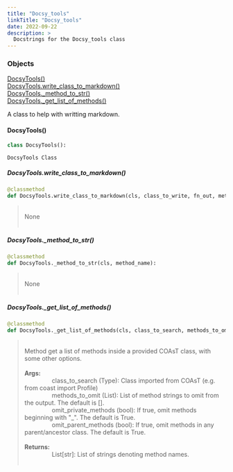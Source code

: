 ```yaml
---
title: "Docsy_tools"
linkTitle: "Docsy_tools"
date: 2022-09-22
description: >
  Docstrings for the Docsy_tools class
---
```

### Objects

[DocsyTools()](#docsytools)<br />
[DocsyTools.write_class_to_markdown()](#docsytoolswrite_class_to_markdown)<br />
[DocsyTools._method_to_str()](#docsytools_method_to_str)<br />
[DocsyTools._get_list_of_methods()](#docsytools_get_list_of_methods)<br />

A class to help with writting markdown.
#### DocsyTools()
```python
class DocsyTools():
```

```
DocsyTools Class
```

##### DocsyTools.write_class_to_markdown()
```python
@classmethod
def DocsyTools.write_class_to_markdown(cls, class_to_write, fn_out, method_to_omit=unknown, omit_private_methods=True, omit_parent_methods=True):
```
> <br />
> None<br />
> <br />
##### DocsyTools._method_to_str()
```python
@classmethod
def DocsyTools._method_to_str(cls, method_name):
```
> <br />
> None<br />
> <br />
##### DocsyTools._get_list_of_methods()
```python
@classmethod
def DocsyTools._get_list_of_methods(cls, class_to_search, methods_to_omit=unknown, omit_private_methods=True, omit_parent_methods=True):
```
> <br />
> Method get a list of methods inside a provided COAsT class, with some other options.<br />
> <br />
> <b>Args:</b><br />
> &nbsp;&nbsp;&nbsp;&nbsp;&nbsp;&nbsp;&nbsp;&nbsp;&nbsp;&nbsp;&nbsp;&nbsp;&nbsp;&nbsp;&nbsp;  class_to_search (Type): Class imported from COAsT (e.g. from coast import Profile)<br />
> &nbsp;&nbsp;&nbsp;&nbsp;&nbsp;&nbsp;&nbsp;&nbsp;&nbsp;&nbsp;&nbsp;&nbsp;&nbsp;&nbsp;&nbsp;  methods_to_omit (List): List of method strings to omit from the output. The default is [].<br />
> &nbsp;&nbsp;&nbsp;&nbsp;&nbsp;&nbsp;&nbsp;&nbsp;&nbsp;&nbsp;&nbsp;&nbsp;&nbsp;&nbsp;&nbsp;  omit_private_methods (bool): If true, omit methods beginning with "_". The default is True.<br />
> &nbsp;&nbsp;&nbsp;&nbsp;&nbsp;&nbsp;&nbsp;&nbsp;&nbsp;&nbsp;&nbsp;&nbsp;&nbsp;&nbsp;&nbsp;  omit_parent_methods (bool): If true, omit methods in any parent/ancestor class. The default is True.<br />
> <br />
> <b>Returns:</b><br />
> &nbsp;&nbsp;&nbsp;&nbsp;&nbsp;&nbsp;&nbsp;&nbsp;&nbsp;&nbsp;&nbsp;&nbsp;&nbsp;&nbsp;&nbsp;  List[str]: List of strings denoting method names.<br />
> <br />